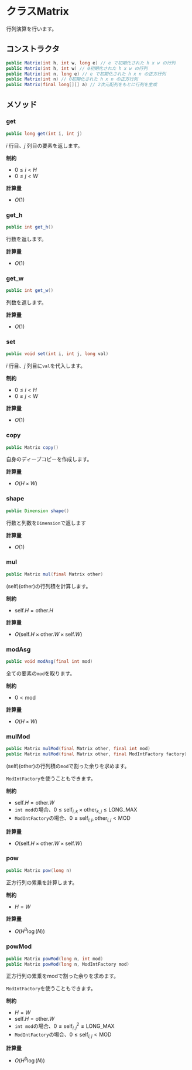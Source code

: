 # クラスMatrix
行列演算を行います。

## コンストラクタ
```java
public Matrix(int h, int w, long e) // e で初期化された h x w の行列
public Matrix(int h, int w) // 0初期化された h x w の行列
public Matrix(int n, long e) // e で初期化された h x n の正方行列
public Matrix(int n) // 0初期化された h x n の正方行列
public Matrix(final long[][] a) // 2次元配列をもとに行列を生成
```

## メソッド
### get
```java
public long get(int i, int j)
```

$i$ 行目、$j$ 列目の要素を返します。

**制約**
- $0 \leq i < H$
- $0 \leq j < W$

**計算量**
- $O(1)$

### get_h
```java
public int get_h()
```

行数を返します。

**計算量**
- $O(1)$

### get_w
```java
public int get_w()
```

列数を返します。

**計算量**
- $O(1)$

### set
```java
public void set(int i, int j, long val)
```

$i$ 行目、$j$ 列目に`val`を代入します。

**制約**
- $0 \leq i < H$
- $0 \leq j < W$

**計算量**
- $O(1)$

### copy
```java
public Matrix copy()
```

自身のディープコピーを作成します。

**計算量**
- $O(H \times W)$

### shape
```java
public Dimension shape()
```

行数と列数を`Dimension`で返します

**計算量**
- $O(1)$

### mul
```java
public Matrix mul(final Matrix other)
```

$(\text{self}) (\text{other})$の行列積を計算します。

**制約**
- $\text{self}.H = \text{other}.H$

**計算量**
- $O(\text{self}.H \times \text{other}.W \times \text{self}.W)$

### modAsg
```java
public void modAsg(final int mod)
```

全ての要素の`mod`を取ります。

**制約**
- $0 < \text{mod}$

**計算量**
- $O(H \times W )$


### mulMod
```java
public Matrix mulMod(final Matrix other, final int mod)
public Matrix mulMod(final Matrix other, final ModIntFactory factory)
```
$(\text{self}) (\text{other})$の行列積の`mod`で割った余りを求めます。

`ModIntFactory`を使うこともできます。

**制約**
- $\text{self}.H = \text{other}.W$
- `int mod`の場合、$0 \leq \text{self}_{i,k} \times \text{other}_{k,j} \leq \text{LONG\_MAX}$
- `ModIntFactory`の場合、$0 \leq \text{self}_{i,j}, \text{other}_{i,j} < \text{MOD}$

**計算量**
- $O(\text{self}.H \times \text{other}.W \times \text{self}.W)$

### pow
```java
public Matrix pow(long n)
```

正方行列の累乗を計算します。

**制約**
- $H = W$

**計算量**

- $O(H^3 \log(N))$

### powMod
```java
public Matrix powMod(long n, int mod)
public Matrix powMod(long n, ModIntFactory mod)
```

正方行列の累乗をmodで割った余りを求めます。

`ModIntFactory`を使うこともできます。

**制約**
- $H = W$
- $\text{self}.H = \text{other}.W$
- `int mod`の場合、$0 \leq \text{self}_{i,j}^2 \leq \text{LONG\_MAX}$
- `ModIntFactory`の場合、$0 \leq \text{self}_{i,j} < \text{MOD}$

**計算量**

- $O(H^3 \log(N))$
